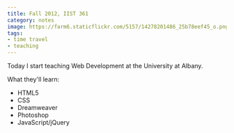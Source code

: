 ```yaml
---
title: Fall 2012, IIST 361
category: notes
image: https://farm6.staticflickr.com/5157/14278201486_25b78eef45_o.png
tags:
- time travel
- teaching
---
```


Today I start teaching Web Development at the University at Albany.

What they'll learn:

* HTML5
* CSS
* Dreamweaver
* Photoshop
* JavaScript/jQuery
